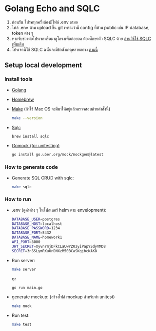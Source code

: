 # Golang Echo and SQLC
 1. ก่อนรัน โปรคทุกครั้งต้องมีไฟล์ .env เสมอ
 2. ไฟล์ .env ห้าม upload ขึ้น git เพราะว่ามี config ที่ห้าม public เช่น IP database, token ต่าง ๆ
 3. หากรับช่วงต่อโปรเจคหรือมาดูโครงเพื่อต่อยอด ต้องศึกษาตัว SQLC ด้วย [อ่านวิธีใช้ SQLC เพิ่มเติม](https://docs.sqlc.dev/en/stable/tutorials/getting-started-postgresql.html)
 4. โปรเจคนี้ใช้ SQLC ฉนั้นจะมีข้อสังเกตุหลายอย่าง [ตามนี้](#ข้อสังเกตุการใช้งาน-sqlc)

## Setup local development

### Install tools

- [Golang](https://golang.org/)

- [Homebrew](https://brew.sh/)

- [Make](https://makefiletutorial.com/) (ถ้าใช้ Mac OS จะมีมาให้อยู่แล้วตรวจสอบด้วยคำสั่งนี้)

	```bash
	make --version
	```

- [Sqlc](https://docs.sqlc.dev/en/stable/overview/install.html)

	```bash
	brew install sqlc
	```

- [Gomock (for unitesting)](https://github.com/uber-go/mock)

	``` bash
	go install go.uber.org/mock/mockgen@latest
	```

### How to generate code

- Generate SQL CRUD with sqlc:

	```bash
	make sqlc
	```


### How to run

- .env (ดูค่าต่าง ๆ ในโฟลเดอร์ helm ตาม envelopment):

	```bash
    DATABASE_USER=postgres
    DATABASE_HOST=localhost
    DATABASE_PASSWORD=1234
    DATABASE_PORT=5432
    DATABASE_NAME=homework1
    API_PORT=3000
    JWT_SECRET=XyvnrmjDFkCLaUwYZ0zyiPapYSdyVMD8
    SECRET=3nSSLymRXuUnDNXzM50BCaSKgjbcKAK8
	```

- Run server:
	```bash
	make server
	```
	or
	```bash
	go run main.go
	```
- generate mockup: (สร้างไฟล์ mockup สำหรับทำ unitest)
	```bash
	make mock
	```
- Run test:
	```bash
	make test
	```